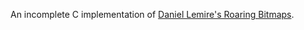 An incomplete C implementation of [Daniel Lemire's Roaring Bitmaps][paper].


[paper]: http://arxiv.org/pdf/1402.6407v4.pdf
